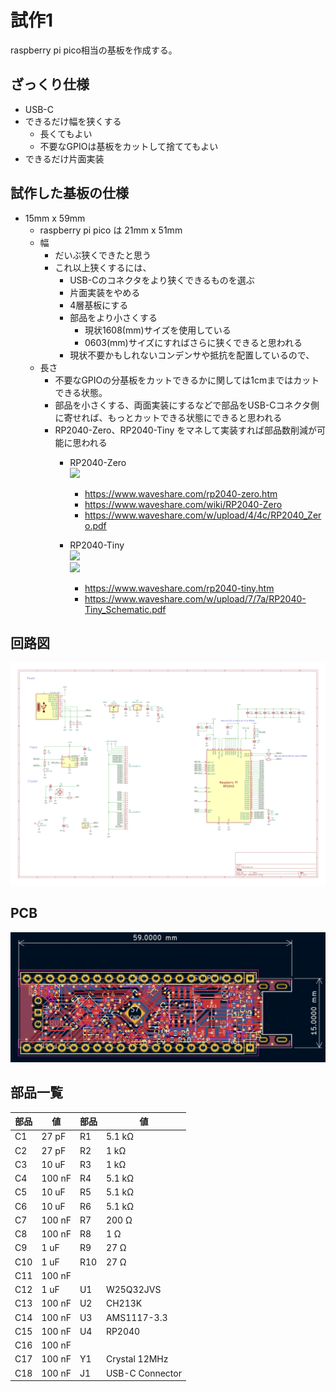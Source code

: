 # 試作1

raspberry pi pico相当の基板を作成する。

## ざっくり仕様

* USB-C
* できるだけ幅を狭くする
	* 長くてもよい
	* 不要なGPIOは基板をカットして捨ててもよい
* できるだけ片面実装

## 試作した基板の仕様

* 15mm x 59mm
	* raspberry pi pico は 21mm x 51mm
	* 幅
		* だいぶ狭くできたと思う
		* これ以上狭くするには、
			* USB-Cのコネクタをより狭くできるものを選ぶ
			* 片面実装をやめる
			* 4層基板にする
			* 部品をより小さくする
				* 現状1608(mm)サイズを使用している
				* 0603(mm)サイズにすればさらに狭くできると思われる
			* 現状不要かもしれないコンデンサや抵抗を配置しているので、
	* 長さ
		* 不要なGPIOの分基板をカットできるかに関しては1cmまではカットできる状態。
		* 部品を小さくする、両面実装にするなどで部品をUSB-Cコネクタ側に寄せれば、もっとカットできる状態にできると思われる
		* RP2040-Zero、RP2040-Tiny をマネして実装すれば部品数削減が可能に思われる
			* RP2040-Zero  
				![](https://www.waveshare.com/img/devkit/RP2040-Zero/RP2040-Zero-details-intro.jpg)  
				* https://www.waveshare.com/rp2040-zero.htm
				* https://www.waveshare.com/wiki/RP2040-Zero
				* https://www.waveshare.com/w/upload/4/4c/RP2040_Zero.pdf
			* RP2040-Tiny  
				![](https://www.waveshare.com/img/devkit/RP2040-Tiny-Kit/RP2040-Tiny-Kit-details-13.jpg)  
				![](https://www.waveshare.com/media/catalog/product/cache/1/image/800x800/9df78eab33525d08d6e5fb8d27136e95/r/p/rp2040-tiny-3.jpg)  

				* https://www.waveshare.com/rp2040-tiny.htm
				* https://www.waveshare.com/w/upload/7/7a/RP2040-Tiny_Schematic.pdf

## 回路図

[ ![回路図]( ./rp2040_slim_v1/slim_20240116_no_vcut.png) ]( ./rp2040_slim_v1/slim_20240116_no_vcut.pdf )

## PCB

![](./rp2040_slim_v1/pcb_ss.png)

## 部品一覧

部品 | 値        | 部品  | 値
-----|-----------|-------|------------
C1	 | 	27 pF	 | 	R1	 | 	5.1 kΩ
C2	 | 	27 pF	 | 	R2	 | 	1 kΩ
C3	 | 	10 uF	 | 	R3	 | 	1 kΩ
C4	 | 	100 nF	 | 	R4	 | 	5.1 kΩ
C5	 | 	10 uF	 | 	R5	 | 	5.1 kΩ
C6	 | 	10 uF	 | 	R6	 | 	5.1 kΩ
C7	 | 	100 nF	 | 	R7	 | 	200 Ω
C8	 | 	100 nF	 | 	R8	 | 	1 Ω
C9	 | 	1 uF	 | 	R9	 | 	27 Ω
C10	 | 	1 uF	 | 	R10	 | 	27 Ω
C11	 | 	100 nF	 | 		 | 	
C12	 | 	1 uF	 | 	U1	 | 	W25Q32JVS   
C13	 | 	100 nF	 | 	U2	 | 	CH213K      
C14	 | 	100 nF	 | 	U3	 | 	AMS1117-3.3 
C15	 | 	100 nF	 | 	U4	 | 	RP2040      
C16	 | 	100 nF	 | 		 | 	
C17	 | 	100 nF	 | 	Y1	 | 	Crystal 12MHz
C18	 | 	100 nF	 | 	J1	 | 	USB-C Connector




